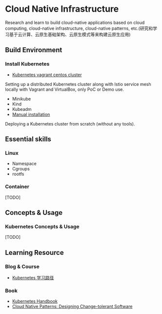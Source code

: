 # Cloud Native Infrastructure

Research and learn to build cloud-native applications based on cloud computing, cloud-native infrastructure, cloud-native patterns, etc.(研究和学习基于云计算、云原生基础架构、云原生模式等来构建云原生应用)


## Build Environment

### Install Kubernetes

- [Kubernetes vagrant centos cluster](kubernetes-vagrant-centos-cluster)

Setting up a distributed Kubernetes cluster along with Istio service mesh locally with Vagrant and VirtualBox, only PoC or Demo use.

- Minikube
- Kind
- Kubeadm
- [Manual installation](manual-installation)

Deploying a Kubernetes cluster from scratch (without any tools).

## Essential skills

### Linux

- Namespace
- Cgroups
- rootfs

### Container

[TODO]

## Concepts & Usage

### Kubernetes Concepts & Usage

[TODO]

## Learning Resource

### Blog & Course

- [Kubernetes 学习路径](https://www.infoq.cn/article/9DTX*1i1Z8hsxkdrPmhk)

### Book

- [Kubernetes Handbook](https://jimmysong.io/kubernetes-handbook/)
- [Cloud Native Patterns: Designing Change-tolerant Software](https://weread.qq.com/web/reader/17832ae071f94ab7178264bkc81322c012c81e728d9d180)


